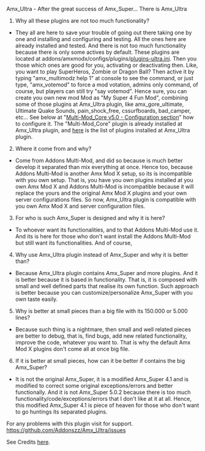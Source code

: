 Amx_Ultra - After the great success of Amx_Super... There is Amx_Ultra


1. Why all these plugins are not too much functionality?
 * They all are here to save your trouble of going out there taking one by one 
and installing and configuring and testing. All the ones here are already installed 
and tested.
And there is not too much functionality because there is only some actives by default. 
These plugins are located at addons/amxmodx/configs/plugins/[plugins-ultra.ini](addons/amxmodx/configs/plugins.ini). 
Then you those which ones are good for you, activating or deactivating then. 
Like, you want to play SuperHeros, Zombie or Dragon Ball? Then active it 
by typing "amx_multimodz help 1" at console to see the command, or just type, 
"amx_votemod"  to force a mod votation, admins only command, of course, 
but players can still try "say votemod".
Hence sure, you can create you own new mod Mod as "My Super 4 Fun Mod", 
combining some of those plugins at Amx_Ultra plugin, like amx_gore_ultimate, 
Ultimate Quake Sounds, pain_shock_free, cssurfboards, bad_camper, etc... 
See below at "[Multi-Mod_Core v5.0 - Configuration section](https://forums.alliedmods.net/showthread.php?t=270188#Configuration)" 
how to configure it. 
The "Multi-Mod_Core" plugin is already installed at Amx_Ultra plugin, and [here](addons/amxmodx/configs/plugins.ini) 
is the list of plugins installed at Amx_Ultra plugin.


2. Where it come from and why? 
 * Come from Addons Multi-Mod, and did so because is much better develop 
it separated than mix everything at once. Hence too, because Addons Multi-Mod 
is another Amx Mod X setup, so its is incompatible with you own setup. That is, 
you have you own plugins installed at you own Amx Mod X and 
Addons Multi-Mod is incompatible because it will replace the yours and the 
original Amx Mod X plugins and your own server configurations files. 
So now, Amx_Ultra plugin is compatible with you own Amx Mod X and server 
configuration files.


3. For who is such Amx_Super is designed and why it is here?
 * To whoever want its functionalities, and to that Addons Multi-Mod use it. 
And its is here for those who don't want install the Addons Multi-Mod but 
still want its functionalities. And of course,


4. Why use Amx_Ultra plugin instead of Amx_Super and why it is better than?
 * Because Amx_Ultra plugin contains Amx_Super and more plugins. And it is 
better because it is based in functionality. That is, it is composed with small 
and well defined parts that realise its own function. Such approach is better 
because you can customize/personalize Amx_Super with you own taste easily. 


5. Why is better at small pieces than a big file with its 150.000 or 5.000 lines?
 * Because such thing is a nightmare, then small and well related pieces are 
better to debug, that is, find bugs, add new related functionality, improve the 
code, whatever you want to. That is why the default Amx Mod X plugins 
don't come all at once big file.


6. If it is better at small pieces, how can it be better if contains the big Amx_Super?
 * It is not the original Amx_Super, it is a modified Amx_Super 4.1 and is 
modified to correct some original exceptions/errors and better functionally.
And it is not Amx_Super 5.0.2 because there is too much 
functionality/code/exceptions/errors that I don't like at it at all. Hence, 
this modified Amx_Super 4.1 is piece of heaven for those who don't want to 
go huntings its separated plugins.


For any problems with this plugin visit for support.
https://github.com/Addonszz/Amx_Ultra/issues

See Credits [here](Credits.txt).
